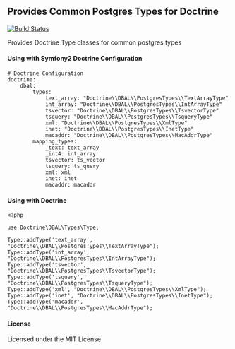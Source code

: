 Provides Common Postgres Types for Doctrine
-------------------------------------------

[![Build Status](https://secure.travis-ci.org/opensoft/doctrine-postgres-types.png?branch=master)](http://travis-ci.org/opensoft/doctrine-postgres-types)

Provides Doctrine Type classes for common postgres types

#### Using with Symfony2 Doctrine Configuration

    # Doctrine Configuration
    doctrine:
        dbal:
            types:
                text_array: "Doctrine\\DBAL\\PostgresTypes\\TextArrayType"
                int_array: "Doctrine\\DBAL\\PostgresTypes\\IntArrayType"
                tsvector: "Doctrine\\DBAL\\PostgresTypes\\TsvectorType"
                tsquery: "Doctrine\\DBAL\\PostgresTypes\\TsqueryType"
                xml: "Doctrine\\DBAL\\PostgresTypes\\XmlType"
                inet: "Doctrine\\DBAL\\PostgresTypes\\InetType"
                macaddr: "Doctrine\\DBAL\\PostgresTypes\\MacAddrType"
            mapping_types:
                _text: text_array
                _int4: int_array
                tsvector: ts_vector
                tsquery: ts_query
                xml: xml
                inet: inet
                macaddr: macaddr

#### Using with Doctrine

    <?php

    use Doctrine\DBAL\Types\Type;

    Type::addType('text_array', "Doctrine\\DBAL\\PostgresTypes\\TextArrayType");
    Type::addType('int_array', "Doctrine\\DBAL\\PostgresTypes\\IntArrayType");
    Type::addType('tsvector', "Doctrine\\DBAL\\PostgresTypes\\TsvectorType");
    Type::addType('tsquery', "Doctrine\\DBAL\\PostgresTypes\\TsqueryType");
    Type::addType('xml', "Doctrine\\DBAL\\PostgresTypes\\XmlType");
    Type::addType('inet', "Doctrine\\DBAL\\PostgresTypes\\InetType");
    Type::addType('macaddr', "Doctrine\\DBAL\\PostgresTypes\\MacAddrType");

#### License

Licensed under the MIT License
